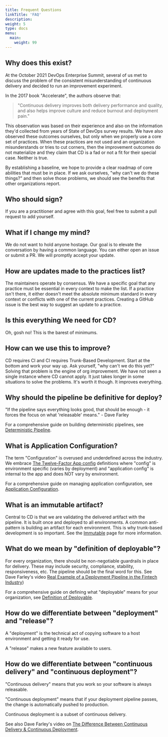 ```yaml
---
title: Frequent Questions
linkTitle: 'FAQ'
description:
weight: 5
type: docs
menu:
  main:
    weight: 99
---
```


## Why does this exist?

At the October 2021 DevOps Enterprise Summit, several of us met to discuss the problem of the consistent
misunderstanding of continuous delivery and decided to run an improvement experiment.

In the 2017 book "Accelerate", the authors observe that:

> "Continuous delivery improves both delivery performance and quality, and also helps improve culture and reduce burnout and deployment pain."

This observation was based on their experience and also on the information they'd collected from years of State of DevOps survey results. We have also observed these outcomes ourselves, but only when we properly use a core set of practices. When these practices are not used and an organization misunderstands or tries to cut corners, then the improvement outcomes do not materialize and they claim that CD is a fad or not a fit for their special case. Neither is true.

By establishing a baseline, we hope to provide a clear roadmap of core abilities that must be in place. If we ask ourselves, "why can't we do these things?" and then solve those problems, we should see the benefits that other organizations report.

## Who should sign?

If you are a practitioner and agree with this goal, feel free to submit a pull request to add yourself.

## What if I change my mind?

We do not want to hold anyone hostage. Our goal is to elevate the conversation by having a common language. You can either open an issue or submit a PR. We will promptly accept your update.

## How are updates made to the practices list?

The maintainers operate by consensus. We have a specific goal that any practice must be essential in every context to
make the list. If a practice isn't there, it either doesn't meet the absolute minimum standard in every context or
conflicts with one of the current practices. Creating a GitHub issue is the best way to suggest an update to a practice.

## Is this everything We need for CD?

Oh, gosh no! This is the barest of minimums.

## How can we use this to improve?

CD requires CI and CI requires Trunk-Based Development. Start at the bottom and work your way up. Ask yourself, "why
can't we do this yet?" Solving that problem is the engine of org improvement. We have not seen a single instance where
CD cannot apply. It just takes longer in some situations to solve the problems. It's worth it though. It improves everything.

## Why should the pipeline be definitive for deploy?

"If the pipeline says everything looks good, that should be enough - it forces the focus on what 'releasable' means." -
Dave Farley

For a comprehensive guide on building deterministic pipelines, see [Deterministic Pipeline](/minimumcd/deterministic/).

## What is Application Configuration?

The term "Configuration" is overused and underdefined across the industry. We embrace [The Twelve-Factor App
config](https://12factor.net/config) definitions where "config" is environment specific (varies by deployment) and
"application config" is internal to the app and does NOT vary by environment.

For a comprehensive guide on managing application configuration, see [Application Configuration](/minimumcd/application-configuration/).

## What is an immutable artifact?

Central to CD is that we are validating the delivered artifact with the pipeline. It is built once and deployed to all
environments. A common anti-pattern is building an artifact for each environment. This is why trunk-based development is
so important. See the [Immutable](/minimumcd/immutable/) page for more information.

## What do we mean by "definition of deployable"?

For every organization, there should be non-negotiable guardrails in place for delivery. These may include security, compliance, stability, responsiveness, etc. The pipeline should be the final word for this. See Dave Farley's video [Real Example of a Deployment Pipeline in the Fintech Industry](https://www.youtube.com/watch?v=bHKHdp4H-8w))

For a comprehensive guide on defining what "deployable" means for your organization, see [Definition of Deployable](/minimumcd/deployable/).

## How do we differentiate between "deployment" and "release"?

A "deployment" is the technical act of copying software to a host environment and getting it ready for use.

A "release" makes a new feature available to users.

## How do we differentiate between "continuous delivery" and "continuous deployment"?

"Continuous delivery" means that you work so your software is always releasable.

"Continuous deployment" means that if your deployment pipeline passes, the change is automatically pushed to production.

Continuous deployment is a subset of continuous delivery.

See also Dave Farley's video on [The Difference Between Continuous Delivery & Continuous Deployment](https://www.youtube.com/watch?v=7SNbDWob6cI).
